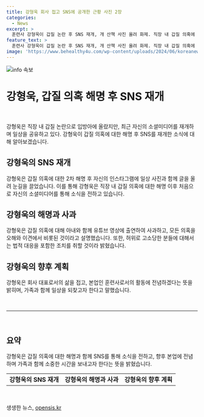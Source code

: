 ```yaml
---
title: 강형욱 회사 접고 SNS에 공개한 근황 사진 2장
categories:
  - News
excerpt: >
  훈련사 강형욱이 갑질 논란 후 SNS 재개, 개 산책 사진 올려 화제. 직장 내 갑질 의혹에 사과하며 오해와 비방 많다 반박. 회사 대표 접고 훈련사로 전념 고백, 가족과 산책 일상으로 돌아가려 함 언급. 강형욱의 변화에 이목.
feature_text: >
  훈련사 강형욱이 갑질 논란 후 SNS 재개, 개 산책 사진 올려 화제. 직장 내 갑질 의혹에 사과하며 오해와 비방 많다 반박. 회사 대표 접고 훈련사로 전념 고백, 가족과 산책 일상으로 돌아가려 함 언급. 강형욱의 변화에 이목.
image: 'https://www.behealthy4u.com/wp-content/uploads/2024/06/koreanews.jpg'
---
```


<p><img src="https://www.behealthy4u.com/wp-content/uploads/2024/06/koreanews.jpg" alt="info 속보" /></p>

<h1 data-ke-size="size26">강형욱, 갑질 의혹 해명 후 SNS 재개</h1>

<p data-ke-size="size16">&nbsp;</p>

<p>강형욱은 직장 내 갑질 논란으로 입방아에 올랐지만, 최근 자신의 소셜미디어를 재개하며 일상을 공유하고 있다. 강형욱이 갑질 의혹에 대한 해명 후 SNS를 재개한 소식에 대해 알아보겠습니다.</p>

<h2 data-ke-size="size26">강형욱의 SNS 재개</h2>

<p>강형욱은 갑질 의혹에 대한 2차 해명 후 자신의 인스타그램에 일상 사진과 함께 글을 올려 눈길을 끌었습니다. 이를 통해 강형욱은 직장 내 갑질 의혹에 대한 해명 이후 처음으로 자신의 소셜미디어를 통해 소식을 전하고 있습니다.</p>

<h2 data-ke-size="size26">강형욱의 해명과 사과</h2>

<p>강형욱은 갑질 의혹에 대해 아내와 함께 유튜브 영상에 출연하여 사과하고, 모든 의혹을 오해와 이견에서 비롯된 것이라고 설명했습니다. 또한, 허위로 고소당한 분들에 대해서는 법적 대응을 포함한 조치를 취할 것이라 밝혔습니다.</p>

<h2 data-ke-size="size26">강형욱의 향후 계획</h2>

<p>강형욱은 회사 대표로서의 삶을 접고, 본업인 훈련사로서의 활동에 전념하겠다는 뜻을 밝히며, 가족과 함께 일상을 되찾고자 한다고 말했습니다.</p>

<p data-ke-size="size16">&nbsp;</p>

<hr>

<p data-ke-size="size16">&nbsp;</p>

<h2 data-ke-size="size26">요약</h2>

<p>강형욱은 갑질 의혹에 대한 해명과 함께 SNS를 통해 소식을 전하고, 향후 본업에 전념하며 가족과 함께 소중한 시간을 보내고자 한다는 뜻을 밝혔습니다.</p>

<table>
    <tr>
        <td style="text-align: center; height: 17px;"><b>강형욱의 SNS 재개</b></td>
        <td style="text-align: center; height: 17px;"><b>강형욱의 해명과 사과</b></td>
        <td style="text-align: center; height: 17px;"><b>강형욱의 향후 계획</b></td>
    </tr>
</table>

<p data-ke-size="size16">&nbsp;</p>
생생한 뉴스, <a href="https://opensis.kr" rel="dofollow">opensis.kr</a>


